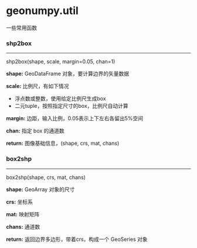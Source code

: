 # geonumpy.util

一些常用函数



### shp2box

------

shp2box(shape, scale, margin=0.05, chan=1)

**shape:** GeoDataFrame 对象，要计算边界的矢量数据

**scale:** 比例尺，有如下情况

* 浮点数或整数，使用给定比例尺生成box
* 二元tuple，按照指定尺寸的box，比例尺自动计算

**margin:** 边距，输入比例，0.05表示上下左右各留出5%空间

**chan:** 指定 box 的通道数

**return:** 图像基础信息，(shape, crs, mat, chans)



### box2shp

---

box2shp(shape, crs, mat, chans)

**shape:** GeoArray 对象的尺寸

**crs:** 坐标系

**mat:** 映射矩阵

**chans:** 通道数

**return:** 返回边界多边形，带着crs，构成一个 GeoSeries 对象